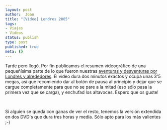 ```yaml
---
layout: post
author:  Joan
title: "[Video] Londres 2005"
tags:
- Viajes
- Videos
status: publish
type: post
published: true
meta: {}
---
```

Tarde pero llegó. Por fín publicamos el resumen videográfico de una pequeñísima parte de lo que fueron nuestras <a href="http://www.lerion.com/?p=41">aventuras y desventuras por Londres y alrededores</a>. El vídeo dura dos minutos exactos y ocupa unas 3'5 megas, así que recomiendo dar al botón de pausa al principio y dejar que se cargue completamente para que no se pare a la mitad (eso sólo pasa la primera vez que se carga), y enchufad los altavoces. Espero que os guste!

<object type="application/x-shockwave-flash" width="500" height="375" data="http://vimeo.com/moogaloop.swf?clip_id=209527&amp;server=vimeo.com&amp;fullscreen=1&amp;show_title=1&amp;show_byline=0&amp;show_portrait=0&amp;color=679AF1">	<param name="quality" value="best" />	<param name="allowfullscreen" value="true" />	<param name="scale" value="showAll" />	<param name="movie" value="http://vimeo.com/moogaloop.swf?clip_id=209527&amp;server=vimeo.com&amp;fullscreen=1&amp;show_title=1&amp;show_byline=0&amp;show_portrait=0&amp;color=679AF1" /></object>
<br />

Si alguien se queda con ganas de ver el resto, tenemos la versión extendida en dos DVD's que dura tres horas y media. Sólo apto para los más valientes ;-)

